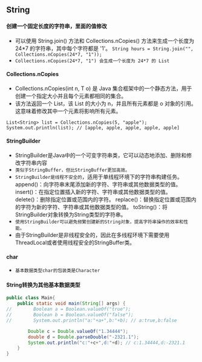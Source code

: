 ## String

#### 创建一个固定长度的字符串，里面的值修改
* 可以使用 String.join() 方法和 Collections.nCopies() 方法来生成一个长度为 24*7 的字符串，其中每个字符都是 '1'。
`String hours = String.join("", Collections.nCopies(24*7, "1"));`
* `Collections.nCopies(24*7, "1") 会生成一个长度为 24*7 的 List`


#### Collections.nCopies
* Collections.nCopies(int n, T o) 是 Java 集合框架中的一个静态方法，用于创建一个指定大小并且每个元素都相同的集合。
* 该方法返回一个 List，该 List 的大小为 n，并且所有元素都是 o 对象的引用。这意味着修改其中一个元素将影响所有元素。
```text
List<String> list = Collections.nCopies(5, "apple");
System.out.println(list); // [apple, apple, apple, apple, apple]
```

#### StringBuilder
* StringBuilder是Java中的一个可变字符串类，它可以动态地添加、删除和修改字符串内容
* `类似于StringBuffer，但比StringBuffer更加高效。`
* `StringBuilder是线程不安全的`，适用于单线程环境下的字符串构建任务。
append()：向字符串末尾添加新的字符、字符串或其他数据类型的值。
insert()：在指定位置插入新的字符、字符串或其他数据类型的值。
delete()：删除指定位置或范围内的字符。
replace()：替换指定位置或范围内的字符为新的字符、字符串或其他数据类型的值。
toString()：将StringBuilder对象转换为String类型的字符串。
* `使用StringBuilder可以避免频繁创建新的String对象，提高字符串操作的效率和性能。`
* 由于StringBuilder是非线程安全的，因此在多线程环境下需要使用ThreadLocal或者使用线程安全的StringBuffer类。

#### char
* `基本数据类型char的包装类是Character`

#### String转换为其他基本数据类型
```java
public class Main{
    public static void main(String[] args) {
//        Boolean a = Boolean.valueOf("true");
//        Boolean b = Boolean.valueOf("false");
//        System.out.println("a:"+a+",b:"+b); // a:true,b:false

        Double c = Double.valueOf("1.34444");
        double d = Double.parseDouble("-2321.1");
        System.out.println("c:"+c+",d:"+d); // c:1.34444,d:-2321.1
    }
}
```

